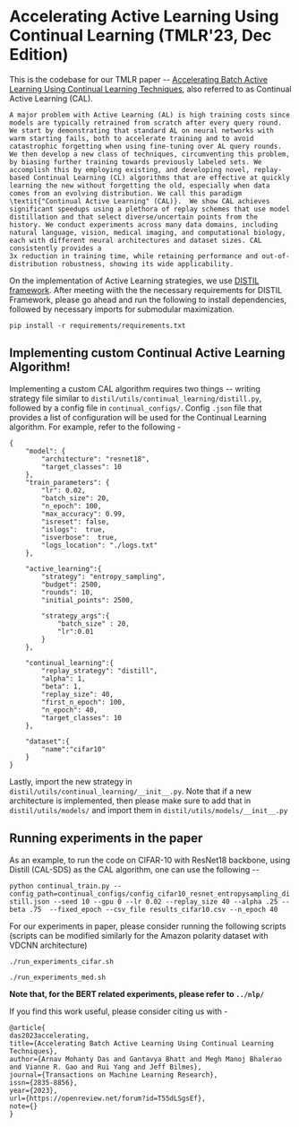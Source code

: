 # Accelerating Active Learning Using Continual Learning (TMLR'23, Dec Edition) 

This is the codebase for our TMLR paper -- [Accelerating Batch Active Learning Using Continual Learning Techniques](https://openreview.net/forum?id=T55dLSgsEf), also referred to as Continual Active Learning (CAL). 


```
A major problem with Active Learning (AL) is high training costs since models are typically retrained from scratch after every query round. We start by demonstrating that standard AL on neural networks with warm starting fails, both to accelerate training and to avoid catastrophic forgetting when using fine-tuning over AL query rounds.  We then develop a new class of techniques, circumventing this problem, by biasing further training towards previously labeled sets. We accomplish this by employing existing, and developing novel, replay-based Continual Learning (CL) algorithms that are effective at quickly learning the new without forgetting the old, especially when data comes from an evolving distribution. We call this paradigm \textit{"Continual Active Learning" (CAL)}.  We show CAL achieves significant speedups using a plethora of replay schemes that use model distillation and that select diverse/uncertain points from the history. We conduct experiments across many data domains, including natural language, vision, medical imaging, and computational biology, each with different neural architectures and dataset sizes. CAL consistently provides a 
3x reduction in training time, while retaining performance and out-of-distribution robustness, showing its wide applicability.
```

On the implementation of Active Learning strategies, we use [DISTIL framework](https://github.com/decile-team/distil). After meeting wiith the the necessary requirements for DISTIL Framework, please go ahead and run the following to install dependencies, followed by necessary imports for submodular maximization. 

`pip install -r requirements/requirements.txt`

## Implementing custom Continual Active Learning Algorithm! 

Implementing a custom CAL algorithm requires two things -- writing strategy file similar to `distil/utils/continual_learning/distill.py`, followed by a config file in `continual_configs/`. Config `.json` file that provides a list of configuration will be used for the Continual Learning algorithm. For example, refer to the following - 

```
{
	"model": {
		"architecture": "resnet18",
		"target_classes": 10
	},
	"train_parameters": {
		"lr": 0.02,
		"batch_size": 20,
		"n_epoch": 100,
		"max_accuracy": 0.99,
		"isreset": false,
		"islogs":  true,
		"isverbose":  true,
		"logs_location": "./logs.txt"
	},

	"active_learning":{
		"strategy": "entropy_sampling",
		"budget": 2500,
		"rounds": 10,
		"initial_points": 2500,
		
		"strategy_args":{	
			"batch_size" : 20, 
			"lr":0.01
		}
	},

	"continual_learning":{
		"replay_strategy": "distill",
		"alpha": 1,
		"beta": 1,
		"replay_size": 40,
		"first_n_epoch": 100,
		"n_epoch": 40,
		"target_classes": 10
	},

	"dataset":{
		"name":"cifar10"
	}
}
```

Lastly, import the new strategy in `distil/utils/continual_learning/__init__.py`. Note that if a new architecture is implemented, then please make sure to add that in `distil/utils/models/` and import them in `distil/utils/models/__init__.py`

## Running experiments in the paper

As an example, to run the code on CIFAR-10 with ResNet18 backbone, using Distill (CAL-SDS) as the CAL algorithm, one can use the following -- 

```python continual_train.py --config_path=continual_configs/config_cifar10_resnet_entropysampling_distill.json --seed 10 --gpu 0 --lr 0.02 --replay_size 40 --alpha .25 --beta .75  --fixed_epoch --csv_file results_cifar10.csv --n_epoch 40```

For our experiments in paper, please consider running the following scripts (scripts can be modified similarly for the Amazon polarity dataset with VDCNN architecture)

`./run_experiments_cifar.sh`

`./run_experiments_med.sh`

**Note that, for the BERT related experiments, please refer to `../nlp/`**




If you find this work useful, please consider citing us with - 

```
@article{
das2023accelerating,
title={Accelerating Batch Active Learning Using Continual Learning Techniques},
author={Arnav Mohanty Das and Gantavya Bhatt and Megh Manoj Bhalerao and Vianne R. Gao and Rui Yang and Jeff Bilmes},
journal={Transactions on Machine Learning Research},
issn={2835-8856},
year={2023},
url={https://openreview.net/forum?id=T55dLSgsEf},
note={}
}
```